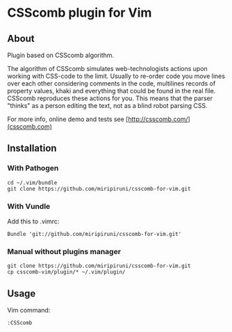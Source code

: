 # CSScomb plugin for Vim

## About
Plugin based on CSScomb algorithm.

The algorithm of CSScomb simulates web-technologists actions upon working with CSS-code to the limit. Usually to re-order code you move lines over each other considering comments in the code, multilines records of property values, khaki and everything that could be found in the real file. CSScomb reproduces these actions for you. This means that the parser "thinks" as a person editing the text, not as a blind robot parsing CSS.

For more info, online demo and tests see [http://csscomb.com/](csscomb.com)

## Installation

### With Pathogen

```
cd ~/.vim/bundle
git clone https://github.com/miripiruni/csscomb-for-vim.git
```

### With Vundle
Add this to .vimrc:
```
Bundle 'git://github.com/miripiruni/csscomb-for-vim.git'
```

### Manual without plugins manager
```
git clone https://github.com/miripiruni/csscomb-for-vim.git
cp csscomb-vim/plugin/* ~/.vim/plugin/
```

## Usage
Vim command:
```
:CSScomb
```
